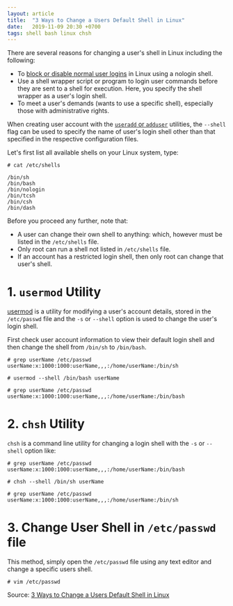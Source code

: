 ```yaml
---
layout: article
title:  "3 Ways to Change a Users Default Shell in Linux"
date:   2019-11-09 20:30 +0700
tags: shell bash linux chsh
---
```

There are several reasons for changing a user's shell in Linux including the following:

- To [block or disable normal user logins](https://www.tecmint.com/block-or-disable-normal-user-logins-in-linux/) in Linux using a nologin shell.
- Use a shell wrapper script or program to login user commands before they are sent to a shell for execution. Here, you specify the shell wrapper as a user's login shell.
- To meet a user's demands (wants to use  a specific shell), especially those with administrative rights.

When creating user account with the [`useradd` or `adduser`](https://www.tecmint.com/add-users-in-linux/) utilities, the `--shell` flag can be used to specify the name of user's login shell other than that specified in the respective configuration files.

Let's first list all available shells on your Linux system, type:

```
# cat /etc/shells

/bin/sh
/bin/bash
/bin/nologin
/bin/tcsh
/bin/csh
/bin/dash
```

Before you proceed any further, note that:

- A user can change their own shell to anything: which, however must be listed in the `/etc/shells` file.
- Only root can run a shell not listed in `/etc/shells` file.
- If an account has a restricted login shell, then only root can change that user's shell.

# 1. `usermod` Utility

[usermod](https://www.tecmint.com/usermod-command-examples/) is a utility for modifying a user's account details, stored in the `/etc/passwd` file and the `-s` or `--shell` option is used to change the user's login shell.

First check user account information to view their default login shell and then change the shell from `/bin/sh` to `/bin/bash`.

```
# grep userName /etc/passwd
userName:x:1000:1000:userName,,,:/home/userName:/bin/sh

# usermod --shell /bin/bash userName

# grep userName /etc/passwd
userName:x:1000:1000:userName,,,:/home/userName:/bin/bash
```

# 2. `chsh` Utility

`chsh` is a command line utility for changing a login shell with the `-s` or `--shell` option like:

```
# grep userName /etc/passwd
userName:x:1000:1000:userName,,,:/home/userName:/bin/bash

# chsh --shell /bin/sh userName

# grep userName /etc/passwd
userName:x:1000:1000:userName,,,:/home/userName:/bin/sh
```

# 3. Change User Shell in `/etc/passwd` file

This method, simply open the `/etc/passwd` file using any text editor and change a specific users shell.

```
# vim /etc/passwd
```

Source: [3 Ways to Change a Users Default Shell in Linux](https://www.tecmint.com/change-a-users-default-shell-in-linux/)
